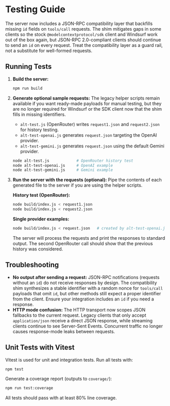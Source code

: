# Testing Guide

The server now includes a JSON-RPC compatibility layer that backfills missing `id` fields on `tools/call` requests. The shim mitigates gaps in some clients so the stock `@modelcontextprotocol/sdk` client and Windsurf work out of the box again, but JSON-RPC 2.0-compliant clients should continue to send an `id` on every request. Treat the compatibility layer as a guard rail, not a substitute for well-formed requests.

## Running Tests

1.  **Build the server:**
    ```bash
    npm run build
    ```
2.  **Generate optional sample requests:**
    The legacy helper scripts remain available if you want ready-made payloads for manual testing, but they are no longer required for Windsurf or the SDK client now that the shim fills in missing identifiers.
    - `alt-test.js` (OpenRouter) writes `request1.json` and `request2.json` for history testing.
    - `alt-test-openai.js` generates `request.json` targeting the OpenAI provider.
    - `alt-test-gemini.js` generates `request.json` using the default Gemini provider.
    ```bash
    node alt-test.js            # OpenRouter history test
    node alt-test-openai.js     # OpenAI example
    node alt-test-gemini.js     # Gemini example
    ```
3.  **Run the server with the requests (optional):**
    Pipe the contents of each generated file to the server if you are using the helper scripts.

    **History test (OpenRouter):**
    ```bash
    node build/index.js < request1.json
    node build/index.js < request2.json
    ```
    **Single provider examples:**
    ```bash
    node build/index.js < request.json   # created by alt-test-openai.js or alt-test-gemini.js
    ```
    The server will process the requests and print the responses to standard output. The second OpenRouter call should show that the previous history was considered.

## Troubleshooting

- **No output after sending a request:** JSON-RPC notifications (requests without an `id`) do not receive responses by design. The compatibility shim synthesizes a stable identifier with a random nonce for `tools/call` payloads that omit `id`, but other methods still expect a proper identifier from the client. Ensure your integration includes an `id` if you need a response.
- **HTTP mode confusion:** The HTTP transport now scopes JSON fallbacks to the current request. Legacy clients that only accept `application/json` receive a direct JSON response, while streaming clients continue to see Server-Sent Events. Concurrent traffic no longer causes response-mode leaks between requests.

## Unit Tests with Vitest

Vitest is used for unit and integration tests. Run all tests with:
```bash
npm test
```
Generate a coverage report (outputs to `coverage/`):
```bash
npm run test:coverage
```
All tests should pass with at least 80% line coverage.
